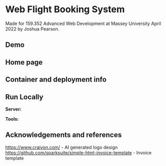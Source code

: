 
# Web Flight Booking System


Made for 159.352 Advanced Web Development at Massey University April 2022 by Joshua Pearson.


## Demo


## Home page



## Container and deployment info


## Run Locally


**Server:** 


**Tools:**


## Acknowledgements and references
https://www.craiyon.com/ - AI generated logo design
https://github.com/sparksuite/simple-html-invoice-template - Invoice template

